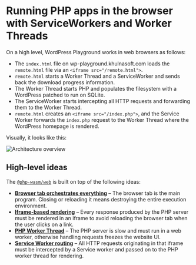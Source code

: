 # Running PHP apps in the browser with ServiceWorkers and Worker Threads

On a high level, WordPress Playground works in web browsers as follows:

-   The `index.html` file on wp-playground.khulnasoft.com loads the `remote.html` file via an `<iframe src="/remote.html">`.
-   `remote.html` starts a Worker Thread and a ServiceWorker and sends back the download progress information.
-   The Worker Thread starts PHP and populates the filesystem with a WordPress patched to run on SQLite.
-   The ServiceWorker starts intercepting all HTTP requests and forwarding them to the Worker Thread.
-   `remote.html` creates an `<iframe src="/index.php">`, and the Service Worker forwards the `index.php` request to the Worker Thread where the WordPress homepage is rendered.

Visually, it looks like this:

![Architecture overview](@site/static/img/architecture-overview.png)

## High-level ideas

The [`@php-wasm/web`](https://github.com/khulnasoft-lab/wordpress-playground/blob/trunk/packages/php-wasm/web/) is built on top of the following ideas:

-   [**Browser tab orchestrates everything**](./09-browser-tab-orchestrates-execution.md) – The browser tab is the main program. Closing or reloading it means destroying the entire execution environment.
-   [**Iframe-based rendering**](./10-browser-iframe-rendering.md) – Every response produced by the PHP server must be rendered in an iframe to avoid reloading the browser tab when the user clicks on a link.
-   [**PHP Worker Thread**](./11-browser-php-worker-threads.md) – The PHP server is slow and must run in a web worker, otherwise handling requests freezes the website UI.
-   [**Service Worker routing**](./12-browser-service-workers.md) – All HTTP requests originating in that iframe must be intercepted by a Service worker and passed on to the PHP worker thread for rendering.
